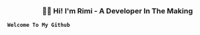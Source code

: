 <h3 align="center"> 👋🏾  Hi! I'm Rimi - A Developer In The Making </h3>

**`Welcome To My Github`** 
